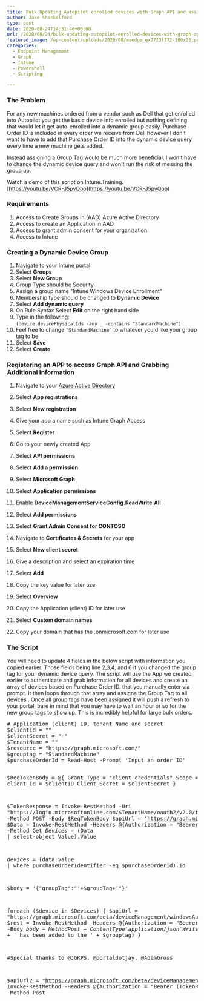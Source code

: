 ```yaml
---
title: Bulk Updating Autopilot enrolled devices with Graph API and assigning a Group Tag based on Purchase OrderID
author: Jake Shackelford
type: post
date: 2020-08-24T14:31:46+00:00
url: /2020/08/24/bulk-updating-autopilot-enrolled-devices-with-graph-api-and-assigning-a-group-tag-based-on-purchase-orderid/
featured_image: /wp-content/uploads/2020/08/msedge_qxJ7I3fI72-100x23.png
categories:
  - Endpoint Management
  - Graph
  - Intune
  - Powershell
  - Scripting

---
```

### The Problem

For any new machines ordered from a vendor such as Dell that get enrolled into Autopilot you get the basic device info enrolled but nothing defining that would let it get auto-enrolled into a dynamic group easily. Purchase Order ID is included in every order we receive from Dell however I don't want to have to add that Purchase Order ID into the dynamic device query every time a new machine gets added. 

Instead assigning a Group Tag would be much more beneficial. I won't have to change the dynamic device query and won't run the risk of messing the group up. 

Watch a demo of this script on Intune.Training.  
[https://youtu.be/VCR-J5pvQbo](https://youtu.be/VCR-J5pvQbo)

### Requirements

  1. Access to Create Groups in (AAD) Azure Active Directory
  2. Access to create an Application in AAD
  3. Access to grant admin consent for your organization
  4. Access to Intune

### Creating a Dynamic Device Group

  1. Navigate to your [Intune portal](https://devicemanagement.microsoft.com/)
  2. Select **Groups**
  3. Select **New Group**
  4. Group Type should be Security
  5. Assign a group name "Intune Windows Device Enrollment"
  6. Membership type should be changed to **Dynamic Device**
  7. Select **Add dynamic query**
  8. On Rule Syntax Select  **Edit** on the right hand side
  9. Type in the following:  
    `(device.devicePhysicalIds -any _ -contains "StandardMachine")`
 10. Feel free to change `"StandardMachine"` to whatever you'd like your group tag to be
 11. Select **Save**
 12. Select **Create**

### Registering an APP to access Graph API and Grabbing Additional Information

  1. Navigate to your [Azure Active Directory](https://portal.azure.com/#blade/Microsoft_AAD_IAM/ActiveDirectoryMenuBlade/RegisteredApps)
  2. Select **App registrations** 
  3. Select **New registration**
  4. Give your app a name such as Intune Graph Access
  5. Select **Register**
  6. Go to your newly created App
  7. Select **API permissions**
  8. Select **Add a permission**
  9. Select **Microsoft Graph**
 10. Select **Application permissions**
 11. Enable **DeviceManagementServiceConfig.ReadWrite.All**
 12. Select **Add permissions**
 13. Select **Grant Admin Consent for CONTOSO**

  1. Navigate to **Certificates & Secrets** for your app
  2. Select **New client secret**
  3. Give a description and select an expiration time
  4. Select **Add**
  5. Copy the key value for later use

  1. Select **Overview**
  2. Copy the Application (client) ID for later use

  1. Select **Custom domain names**
  2. Copy your domain that has the .onmicrosoft.com for later use

### The Script

You will need to update 4 fields in the below script with information you copied earlier. Those fields being line 2,3,4, and 6 if you changed the group tag for your dynamic device query. The script will use the App we created earlier to authenticate and grab information for all devices and create an array of devices based on Purchase Order ID. that you manually enter via prompt. It then loops through that array and assigns the Group Tag to all devices . Once all group tags have been assigned it will push a refresh to your portal, bare in mind that you may have to wait an hour or so for the new group tags to show up. This is incredibly helpful for large bulk orders.

<div class="wp-block-codemirror-blocks-code-block code-block">
  <pre class="CodeMirror" data-setting="{&quot;mode&quot;:&quot;powershell&quot;,&quot;mime&quot;:&quot;application/x-powershell&quot;,&quot;theme&quot;:&quot;default&quot;,&quot;lineNumbers&quot;:true,&quot;styleActiveLine&quot;:true,&quot;lineWrapping&quot;:true,&quot;readOnly&quot;:false,&quot;fileName&quot;:&quot;GroupTag.ps1&quot;,&quot;language&quot;:&quot;PowerShell&quot;,&quot;modeName&quot;:&quot;powershell&quot;}"># Application (client) ID, tenant Name and secret
$clientid = ""
$clientSecret = "-"
$TenantName = ""
$resource = "https://graph.microsoft.com/"
$grouptag = "StandardMachine"
$purchaseOrderId = Read-Host -Prompt 'Input an order ID'

$ReqTokenBody = @{
    Grant_Type    = "client_credentials"
    Scope         = "https://graph.microsoft.com/.default"
    client_Id     = $clientID
    Client_Secret = $clientSecret
} 

$TokenResponse = Invoke-RestMethod -Uri "https://login.microsoftonline.com/$TenantName/oauth2/v2.0/token" -Method POST -Body $ReqTokenBody
$apiUrl = 'https://graph.microsoft.com/beta/deviceManagement/windowsAutopilotDeviceIdentities/'
$Data = Invoke-RestMethod -Headers @{Authorization = "Bearer $($TokenResponse.access_token)"} -Uri $apiUrl -Method Get
$Devices = ($Data | select-object Value).Value

$devices = ($data.value | where purchaseOrderIdentifier -eq $purchaseOrderId).id

$body = '{"groupTag":"'+$groupTag+'"}'

foreach ($device in $Devices) {
    $apiUrl = "https://graph.microsoft.com/beta/deviceManagement/windowsAutopilotDeviceIdentities/$device/UpdateDeviceProperties"
    $rest = Invoke-RestMethod -Headers @{Authorization = "Bearer $($TokenResponse.access_token)"} -Uri $apiUrl -Body $body -Method Post -ContentType 'application/json'
    Write-Host ($device + ' has been added to the ' + $grouptag)
}

#Special thanks to @JGKPS, @portaldotjay, @AdamGross

$apiUrl2 = "https://graph.microsoft.com/beta/deviceManagement/windowsAutopilotSettings/sync"
Invoke-RestMethod -Headers @{Authorization = "Bearer $($TokenResponse.access_token)"} -Uri $apiUrl2 -Method Post</pre>
</div>
